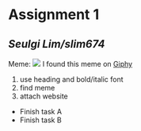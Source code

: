 
<!---this bolded/italic font and different type of heading--->
# **Assignment 1**  
## _Seulgi Lim/slim674_ 

<!---meme attached and website linked--->
Meme: ![](https://media.giphy.com/media/v1.Y2lkPTc5MGI3NjExZDc5ZGljMnRkZXdhczJtcDl0dnM2ajlzZ2k2b2lnMmp1bWd6ZXZrbCZlcD12MV9naWZzX3RyZW5kaW5nJmN0PWc/HrfPJcCI1ykdtH6LOW/giphy.gif)
I found this meme on [Giphy](https://giphy.com/)

<!--- unordered and ordered lists--->
1. use heading and bold/italic font
2. find meme
3. attach website

* Finish task A
* Finish task B


